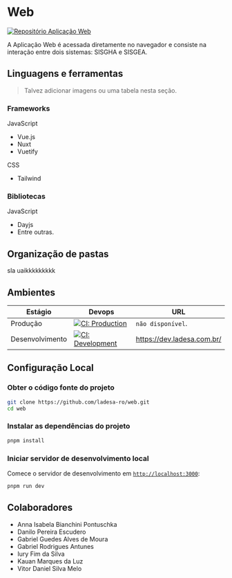 # Web

<!-- #region conteudo -->

[![Repositório Aplicação Web][github-web-application-icon]][github-web-application-href]

A Aplicação Web é acessada diretamente no navegador e consiste na interação entre dois sistemas: SISGHA e SISGEA.

## Linguagens e ferramentas

> Talvez adicionar imagens ou uma tabela nesta seção.

### Frameworks

JavaScript

- Vue.js
- Nuxt
- Vuetify

CSS

- Tailwind

### Bibliotecas

JavaScript

- Dayjs
- Entre outras.

## Organização de pastas

sla uaikkkkkkkkk

## Ambientes

| Estágio         | Devops                                                       | URL                          |
| --------------- | ------------------------------------------------------------ | ---------------------------- |
| Produção        | [![CI: Production][action-ci-prod-src]][action-ci-prod-href] | `não disponível`.            |
| Desenvolvimento | [![CI: Development][action-ci-dev-src]][action-ci-dev-href]  | <https://dev.ladesa.com.br/> |

## Configuração Local

### Obter o código fonte do projeto

```bash
git clone https://github.com/ladesa-ro/web.git
cd web
```

### Instalar as dependências do projeto

```bash
pnpm install
```

### Iniciar servidor de desenvolvimento local

Comece o servidor de desenvolvimento em [`http://localhost:3000`](http://localhost:3000):

```bash
pnpm run dev
```

## Colaboradores

- Anna Isabela Bianchini Pontuschka
- Danilo Pereira Escudero
- Gabriel Guedes Alves de Moura
- Gabriel Rodrigues Antunes
- Iury Fim da Silva
- Kauan Marques da Luz
- Vitor Daniel Silva Melo

<!-- Badges -->

<!-- Badges / GitHub -->

[github-web-application-icon]: https://img.shields.io/badge/GitHub-Web-black?style=for-the-badge&logo=GitHub&logoColor=white&labelColor=black&color=white
[github-web-application-href]: https://github.com/ladesa-ro/web

<!-- Badges / Actions / Production  -->

[action-ci-prod-src]: https://img.shields.io/github/actions/workflow/status/ladesa-ro/web/ci.yml?style=flat&logo=github&logoColor=white&label=CI&branch=production&labelColor=18181B
[action-ci-prod-href]: https://github.com/ladesa-ro/web/actions/workflows/ci.yml?query=branch%3Aproduction

<!-- Badges / Actions / Development  -->

[action-ci-dev-src]: https://img.shields.io/github/actions/workflow/status/ladesa-ro/web/ci.yml?style=flat&logo=github&logoColor=white&label=CI&branch=main&labelColor=18181B
[action-ci-dev-href]: https://github.com/ladesa-ro/web/actions/workflows/ci.yml?query=branch%3Amain

<!-- #endregion conteudo -->
